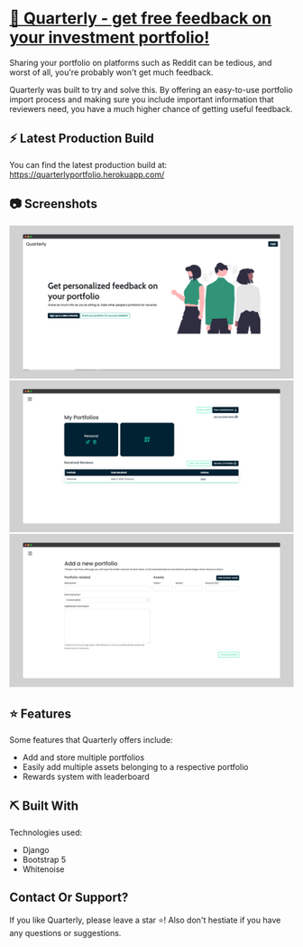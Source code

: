 # [📔 Quarterly - get free feedback on your investment portfolio!](https://quarterlyportfolio.herokuapp.com/)

Sharing your portfolio on platforms such as Reddit can be tedious, and worst of all, you're probably won't get much feedback.

Quarterly was built to try and solve this. By offering an easy-to-use portfolio import process and making sure you include important information that reviewers need, you have a much higher chance of getting useful feedback.


## ⚡ Latest Production Build
You can find the latest production build at:
https://quarterlyportfolio.herokuapp.com/


## 📷 Screenshots
![Landing](demo/landing.png)
![Home](demo/homepage.png)
![Add Portfolio](demo/add_portfolio.png)


## ⭐ Features
Some features that Quarterly offers include:
- Add and store multiple portfolios
- Easily add multiple assets belonging to a respective portfolio
- Rewards system with leaderboard


## ⛏ Built With
Technologies used:
- Django
- Bootstrap 5
- Whitenoise


## Contact Or Support?
If you like Quarterly, please leave a star ⭐! Also don't hestiate if you have any questions or suggestions.
